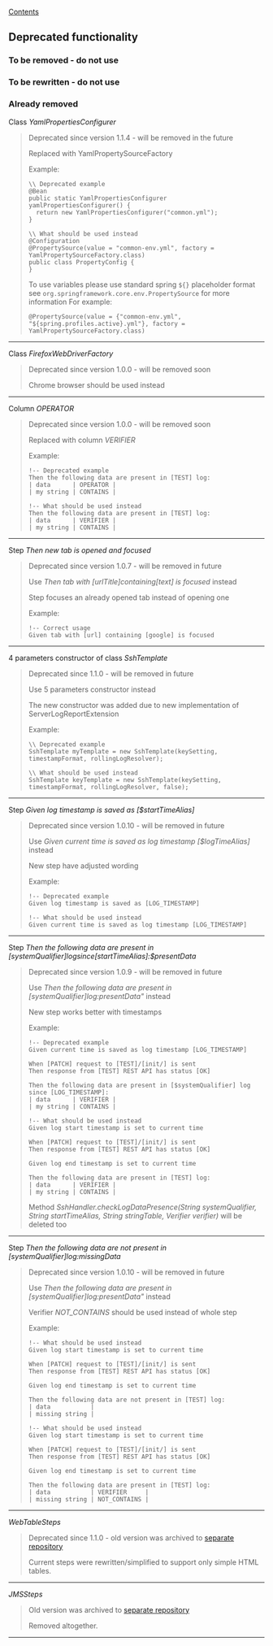 [Contents](../README.md)

## Deprecated functionality

### To be removed - do not use

### To be rewritten - do not use

### Already removed

Class _YamlPropertiesConfigurer_

>Deprecated since version 1.1.4 - will be removed in the future
>
>Replaced with YamlPropertySourceFactory
>
>Example:
>```
>\\ Deprecated example
>@Bean
>public static YamlPropertiesConfigurer yamlPropertiesConfigurer() {
>   return new YamlPropertiesConfigurer("common.yml");
>}
>
>\\ What should be used instead
>@Configuration
>@PropertySource(value = "common-env.yml", factory = YamlPropertySourceFactory.class)
>public class PropertyConfig {
>}
>```
>To use variables please use standard spring `${}` placeholder format see `org.springframework.core.env.PropertySource` for more information
>For example:
>```
>@PropertySource(value = {"common-env.yml", "${spring.profiles.active}.yml"}, factory = YamlPropertySourceFactory.class)
>```

---

Class _FirefoxWebDriverFactory_

>Deprecated since version 1.0.0 - will be removed soon
>
>Chrome browser should be used instead

---

Column _OPERATOR_

>Deprecated since version 1.0.0 - will be removed soon
>
>Replaced with column _VERIFIER_
>
>Example:
>```
>!-- Deprecated example
>Then the following data are present in [TEST] log:
>| data      | OPERATOR |
>| my string | CONTAINS |
>
>!-- What should be used instead
>Then the following data are present in [TEST] log:
>| data      | VERIFIER |
>| my string | CONTAINS |
>```
---

Step _Then new tab is opened and focused_

>Deprecated since version 1.0.7 - will be removed in future
>
>Use _Then tab with [$urlTitle] containing [$text] is focused_ instead
>
>Step focuses an already opened tab instead of opening one
>
>Example:
>```
>!-- Correct usage
>Given tab with [url] containing [google] is focused
>```
>
---

4 parameters constructor of class _SshTemplate_

>Deprecated since 1.1.0 - will be removed in future
>
>Use 5 parameters constructor instead
>
>The new constructor was added due to new implementation of ServerLogReportExtension
>
>Example:
>```
>\\ Deprecated example
>SshTemplate myTemplate = new SshTemplate(keySetting, timestampFormat, rollingLogResolver);
>
>\\ What should be used instead
>SshTemplate keyTemplate = new SshTemplate(keySetting, timestampFormat, rollingLogResolver, false);
>```

---

Step _Given log timestamp is saved as [$startTimeAlias]_

>Deprecated since version 1.0.10 - will be removed in future
>
>Use _Given current time is saved as log timestamp [$logTimeAlias]_ instead
>
>New step have adjusted wording
>
>Example:
>```
>!-- Deprecated example
>Given log timestamp is saved as [LOG_TIMESTAMP]
>
>!-- What should be used instead
>Given current time is saved as log timestamp [LOG_TIMESTAMP]
>```

---

Step _Then the following data are present in [$systemQualifier] log since [$startTimeAlias]:$presentData_

>Deprecated since version 1.0.9 - will be removed in future
>
>Use _Then the following data are present in [$systemQualifier] log:$presentData"_ instead
>
>New step works better with timestamps
>
>Example:
>```
>!-- Deprecated example
>Given current time is saved as log timestamp [LOG_TIMESTAMP]
>
>When [PATCH] request to [TEST]/[init/] is sent
>Then response from [TEST] REST API has status [OK]
>
>Then the following data are present in [$systemQualifier] log since [LOG_TIMESTAMP]:
>| data      | VERIFIER |
>| my string | CONTAINS |
>
>!-- What should be used instead
>Given log start timestamp is set to current time
>
>When [PATCH] request to [TEST]/[init/] is sent
>Then response from [TEST] REST API has status [OK]
>
>Given log end timestamp is set to current time
>
>Then the following data are present in [TEST] log:
>| data      | VERIFIER |
>| my string | CONTAINS |
>
>```
>
>Method _SshHandler.checkLogDataPresence(String systemQualifier, String startTimeAlias, String stringTable, Verifier verifier)_ will be deleted too

---

Step _Then the following data are not present in [$systemQualifier] log:$missingData_

>Deprecated since version 1.0.10 - will be removed in future
>
>Use _Then the following data are present in [$systemQualifier] log:$presentData"_ instead
>
>Verifier _NOT_CONTAINS_ should be used instead of whole step
>
>Example:
>```
>!-- What should be used instead
>Given log start timestamp is set to current time
>
>When [PATCH] request to [TEST]/[init/] is sent
>Then response from [TEST] REST API has status [OK]
>
>Given log end timestamp is set to current time
>
>Then the following data are not present in [TEST] log:
>| data           |
>| missing string |
>
>!-- What should be used instead
>Given log start timestamp is set to current time
>
>When [PATCH] request to [TEST]/[init/] is sent
>Then response from [TEST] REST API has status [OK]
>
>Given log end timestamp is set to current time
>
>Then the following data are present in [TEST] log:
>| data           | VERIFIER     |
>| missing string | NOT_CONTAINS |
>
>```
---

_WebTableSteps_
>Deprecated since 1.1.0 - old version was archived to [separate repository](https://github.com/EmbedITCZ/jbehave-support-web-tables)
>
>Current steps were rewritten/simplified to support only simple HTML tables.

---

_JMSSteps_
>Old version was archived to [separate repository](https://github.com/EmbedITCZ/jbehave-support-jms)
>
>Removed altogether.

--- 
